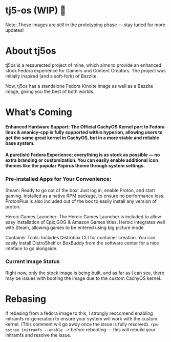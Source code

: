 
# tj5-os (WIP) 🚀
Note: These images are still in the prototyping phase — stay tuned for more updates!

# About tj5os
tj5os is a ressurected project of mine, which aims to provide an enhanced stock Fedora experience for Gamers and Content Creators. The project was initially inspired (and a soft-fork) of Bazzite. 

Now, tj5os has a standalone Fedora Kinoite image as well as a Bazzite image, giving you the best of both worlds.

# What’s Coming
#### Enhanced Hardware Support: The Official CachyOS Kernel port to Fedora linux & ananicy-cpp is fully supported within hyperion, allowing users to get the same great kernel in CachyOS, but in a more stable and reliable base system.

#### A pure(ish) Fedora Experience: everything is as stock as possible — no extra branding or customization. You can easily enable additional icon themes like the popular Papirus theme through system settings.

### Pre-installed Apps for Your Convenience:

Steam: Ready to go out of the box! Just log in, enable Proton, and start gaming. Installed as a native RPM package, to ensure no performance loss. ProtonPlus is also included out of the box to easily install any version of proton.

Heroic Games Launcher: The Heroic Games Launcher is included to allow easy installation of Epic,GOG & Amazon Games titles. Heroic integrates well with Steam, allowing games to be entered using big picture mode 

Container Tools: Includes Distrobox CLI for container creation. You can easily install DistroShelf or BoxBuddy from the software center for a nice inteface to go alongside. 



### Current Image Status
Right now, only the stock image is being built, and as far as I can see, there may be issues with booting the image due to the custom CachyOS kernel. 

# Rebasing
If rebasing from a fedora image to this, I strongly reccomend enabling initramfs re-generation to ensure your system will work with the custom kernel. (This comment will go away once the issue is fully resolved).
`rpm-ostree initramfs --enable -r`
before rebooting — this will rebuild your initramfs and resolve the issue.
